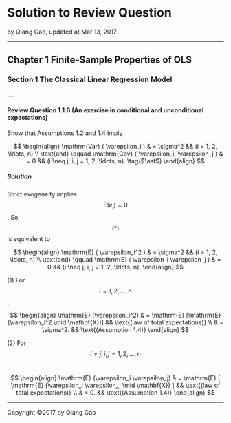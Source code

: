 # Solution to Review Question

by Qiang Gao, updated at Mar 13, 2017

---

## Chapter 1 Finite-Sample Properties of OLS

### Section 1 The Classical Linear Regression Model

...

#### Review Question 1.1.6 (An exercise in conditional and unconditional expectations)

Show that Assumptions 1.2 and 1.4 imply

$$
\begin{align}
\mathrm{Var} ( \varepsilon_i ) & = \sigma^2
&&
(i = 1, 2, \ldots, n)
\\
\text{and} \qquad
\mathrm{Cov} ( \varepsilon_i, \varepsilon_j ) & = 0
&&
(i \neq j; i, j = 1, 2, \ldots, n).  \tag{$\ast$}
\end{align}
$$

##### Solution

Strict exogeneity implies $$ \mathrm{E} (\varepsilon_i) = 0 $$. So $$ (\ast) $$ is equivalent to

$$
\begin{align}
\mathrm{E} ( \varepsilon_i^2 ) & = \sigma^2
&&
(i = 1, 2, \ldots, n)
\\
\text{and} \qquad
\mathrm{E} ( \varepsilon_i \varepsilon_j ) & = 0
&&
(i \neq j; i, j = 1, 2, \ldots, n).
\end{align}
$$

(1) For $$i = 1, 2, \ldots, n$$,

$$
\begin{align}
\mathrm{E} (\varepsilon_i^2)
& =
\mathrm{E} [\mathrm{E} (\varepsilon_i^2 \mid \mathbf{X})]
&&
\text{(law of total expectations)}
\\ & =
\sigma^2.
&&
\text{(Assumption 1.4)}
\end{align}
$$

(2) For $$i \neq j; i, j = 1, 2, \ldots, n$$,

$$
\begin{align}
\mathrm{E} (\varepsilon_i \varepsilon_j)
& =
\mathrm{E} [ \mathrm{E} (\varepsilon_i \varepsilon_j \mid \mathbf{X}) ]
&&
\text{(law of total expectations)}
\\ & = 0.
&&
\text{(Assumption 1.4)}
\end{align}
$$

---

Copyright ©2017 by Qiang Gao